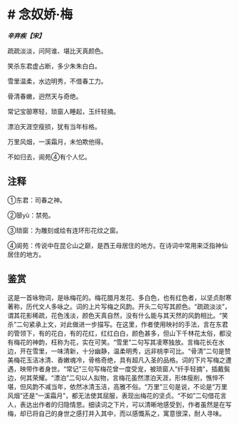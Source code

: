 # # 念奴娇·梅

***辛弃疾【宋】***

疏疏淡淡，问阿谁、堪比天真颜色。

笑杀东君虚占断，多少朱朱白白。

雪里温柔，水边明秀，不借春工力。

骨清春嫩，迥然天与奇绝。

常记宝篽寒轻，琐窗人睡起，玉纤轻摘。

漂泊天涯空瘦损，犹有当年标格。

万里风烟，一溪霜月，未怕欺他得。

不如归去，阆苑④有个人忆。

## 注释

①东君：司春之神。

②篽yù：禁苑。

③琐窗：为雕刻或绘有连环形花纹之窗。

④阆苑：传说中在昆仑山之巅，是西王母居住的地方。在诗词中常用来泛指神仙居住的地方。

## 鉴赏

这是一首咏物词，是咏梅花的。梅花腊月发花、多白色，也有红色者，以坚贞耐寒著称，历代文人多咏之。词的上片写梅之风韵。开头二句写其颜色。“疏疏淡淡”，谓其花影稀疏，花色浅淡，颜色天真自然，没有什么能与其天然的风韵相比。“笑杀”二句紧承上文，对此做进一步描写。在这里，作者使用映衬的手法，言在东君的管领下，有的花白，有的花红，红红白白，颜色甚多，但山下千林花太俗，都没有梅花的神韵，枉称为花，实在可笑。“雪里”二句写其凌寒独放。言梅花长在水边，开在雪里，一味清新，十分幽静，温柔明秀，远非桃李可比。“骨清”二句是赞美梅花玉洁冰清、香嫩魂冷，骨格奇绝，具有超凡入圣的品格。词的下片写梅之遭遇，映带作者身世。“常记”三句写梅花曾一度受宠，被琐窗人“纤手轻摘”，插戴鬓边，何其荣耀。“漂泊”二句以人拟物，言梅花虽然漂泊天涯，形体瘦削，憔悴不堪，但风韵不减当年，依然冰清玉洁，高雅不俗。“万里”三句是说，不论是“万里风烟”还是“一溪霜月”，都无法使其屈服，表现出梅花的坚贞。“不如”二句借花言人，表达出作者的归隐情思。细读词之下片，可以清晰地感受到，作者虽然是在写梅，却已将自己的身世之感打并入其中，而以感慨系之，寓意很深，耐人寻味。
